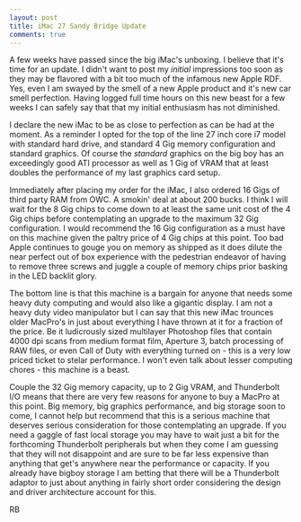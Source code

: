 ```yaml
---
layout: post
title: iMac 27 Sandy Bridge Update
comments: true
---
```

A few weeks have passed since the big iMac's unboxing. I believe that it's time for an update. I didn't want to post my <em>initial</em> impressions too soon as they may be flavored with a bit too much of the infamous new Apple RDF. Yes, even I am swayed by the smell of a new Apple product and it's new car smell perfection. Having logged full time hours on this new beast for a few weeks I can safely say that that my initial enthusiasm has not diminished.

I declare the new iMac to be as close to perfection as can be had at the moment. As a reminder I opted for the top of the line 27 inch core i7 model with standard hard drive, and standard 4 Gig memory configuration and standard graphics. Of course the <em>standard </em>graphics on the big boy has an exceedingly good ATI processor as well as 1 Gig of VRAM that at least doubles the performance of my last graphics card setup.

Immediately after placing my order for the iMac, I also ordered 16 Gigs of third party RAM from OWC. A smokin' deal at about 200 bucks. I think I will wait for the 8 Gig chips to come down to at least the same unit cost of the 4 Gig chips before contemplating an upgrade to the maximum 32 Gig configuration. I would recommend the 16 Gig configuration as a must have on this machine given the paltry price of 4 Gig chips at this point. Too bad Apple continues to gouge you on memory as shipped as it does dilute the near perfect out of box experience with the pedestrian endeavor of having to remove three screws and juggle a couple of memory chips prior basking in the LED backlit glory.

The bottom line is that this machine is a bargain for anyone that needs some heavy duty computing and would also like a gigantic display. I am not a heavy duty video manipulator but I can say that this new iMac trounces older MacPro's in just about everything I have thrown at it for a fraction of the price. Be it ludicrously sized multilayer Photoshop files that contain 4000 dpi scans from medium format film, Aperture 3, batch processing of RAW files, or even Call of Duty with everything turned on - this is a very low priced ticket to stelar performance. I won't even talk about lesser computing chores - this machine is a beast.

Couple the 32 Gig memory capacity, up to 2 Gig VRAM, and Thunderbolt I/O means that there are very few reasons for anyone to buy a MacPro at this point. Big memory, big graphics performance, and big storage soon to come, I cannot help but recommend that this is a serious machine that deserves serious consideration for those contemplating an upgrade. If you need a gaggle of fast local storage you may have to wait just a bit for the forthcoming Thunderbolt peripherals but when they come I am guessing that they will not disappoint and are sure to be far less expensive than anything that get's anywhere near the performance or capacity. If you already have bigboy storage I am betting that there will be a Thunderbolt adaptor to just about anything in fairly short order considering the design and driver architecture account for this.

RB